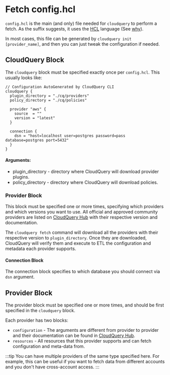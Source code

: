 # Fetch config.hcl

`config.hcl` is the main (and only) file needed for `cloudquery` to perform a fetch. As the suffix suggests, it uses the [HCL](https://github.com/hashicorp/hcl) language (See [why](https://github.com/hashicorp/hcl)).

In most cases, this file can be generated by `cloudquery init [provider_name]`, and then you can just tweak the configuration if needed.

## CloudQuery Block

The `cloudquery` block must be specified exactly once per `config.hcl`. This usually looks like: 

```hcl
// Configuration AutoGenerated by CloudQuery CLI
cloudquery {
  plugin_directory = "./cq/providers"
  policy_directory = "./cq/policies"

  provider "aws" {
    source  = ""
    version = "latest"
  }

  connection {
    dsn = "host=localhost user=postgres password=pass database=postgres port=5432"
  }
}
```

#### Arguments:

* plugin_directory - directory where CloudQuery will download provider plugins.
* policy_directory - directory where CloudQuery will download policies.

### Provider Block

This block must be specified one or more times, specifying which providers and which versions you want to use. All official and approved community providers are listed on [CloudQuery Hub](https://hub.cloudquery.io) with their respective version and documentation.

The `cloudquery fetch` command will download all the providers with their respective version to `plugin_directory`. Once they are downloaded, CloudQuery will verify them and execute to ETL the configuration and metadata each provider supports.

#### Connection Block

The connection block specifies to which database you should connect via `dsn` argument.

## Provider Block

The provider block must be specified one or more times, and should be first specified in the `cloudquery` block.

Each provider has two blocks: 

* `configuration` - The arguments are different from provider to provider and their documentation can be found in [CloudQuery Hub](https://hub.cloudquery.io).
* `resources` - All resources that this provider supports and can fetch configuration and meta-data from.


:::tip
You can have multiple providers of the same type specified here. For example, this can be useful if you want to fetch data from different accounts and you don't have cross-account access.
:::
